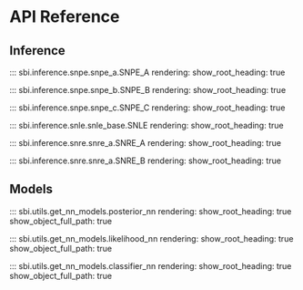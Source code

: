 # API Reference

## Inference

::: sbi.inference.snpe.snpe_a.SNPE_A
    rendering:
      show_root_heading: true

::: sbi.inference.snpe.snpe_b.SNPE_B
    rendering:
      show_root_heading: true

::: sbi.inference.snpe.snpe_c.SNPE_C
    rendering:
      show_root_heading: true

::: sbi.inference.snle.snle_base.SNLE
    rendering:
      show_root_heading: true

::: sbi.inference.snre.snre_a.SNRE_A
    rendering:
      show_root_heading: true

::: sbi.inference.snre.snre_a.SNRE_B
    rendering:
      show_root_heading: true


## Models

::: sbi.utils.get_nn_models.posterior_nn
    rendering:
      show_root_heading: true
      show_object_full_path: true


::: sbi.utils.get_nn_models.likelihood_nn
    rendering:
      show_root_heading: true
      show_object_full_path: true


::: sbi.utils.get_nn_models.classifier_nn
    rendering:
      show_root_heading: true
      show_object_full_path: true